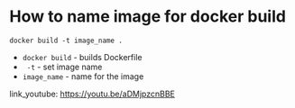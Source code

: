 # How to name image for docker build

```docker
docker build -t image_name .
```

- `docker build` - builds Dockerfile
- ` -t` - set image name
- `image_name` - name for the image


link_youtube: https://youtu.be/aDMjpzcnBBE
